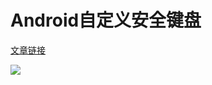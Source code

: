 # Android自定义安全键盘
[文章链接](https://www.cnblogs.com/sixrain/p/7793610.html)

![](https://ws1.sinaimg.cn/large/006ISEZBly1frrglnmij2j30bi0ok457.jpg)
